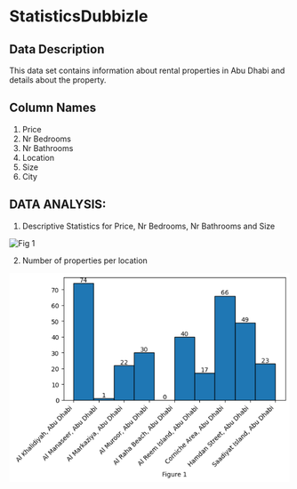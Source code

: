 # StatisticsDubbizle

## Data Description
This data set contains information about rental properties in Abu Dhabi and details about the property.

## Column Names
1. Price
2. Nr Bedrooms 
3. Nr Bathrooms
4. Location
5. Size
6. City


## DATA ANALYSIS:

1. Descriptive Statistics for Price, Nr Bedrooms, Nr Bathrooms and Size

![Fig 1](DescriptiveStatistics.png)

2. Number of properties per location

![Fig 1](LocationCount.png)
